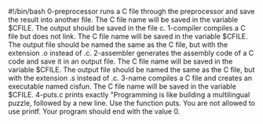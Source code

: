 #!/bin/bash
0-preprocessor runs a C file through the preprocessor and save the result into another file. The C file name will be saved in the variable $CFILE. The output should be saved in the file c.
1-compiler compiles a C file but does not link. The C file name will be saved in the variable $CFILE. The output file should be named the same as the C file, but with the extension .o instead of .c.
2-assembler generates the assembly code of a C code and save it in an output file. The C file name will be saved in the variable $CFILE. The output file should be named the same as the C file, but with the extension .s instead of .c.
3-name compiles a C file and creates an executable named cisfun. The C file name will be saved in the variable $CFILE.
4-puts.c prints exactly "Programming is like building a multilingual puzzle, followed by a new line. Use the function puts. You are not allowed to use printf. Your program should end with the value 0.


